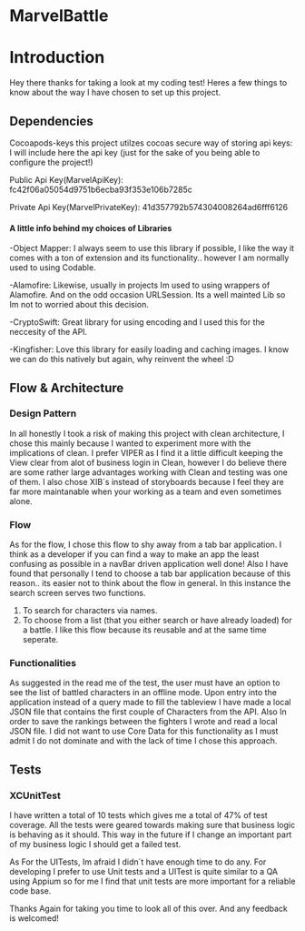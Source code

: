 # MarvelBattle

# Introduction 
Hey there thanks for taking a look at my coding test! Heres a few things to know about the way I have chosen to set up this project.

## Dependencies
Cocoapods-keys this project utilzes cocoas secure way of storing api keys: I will include here the api key (just for the sake of you being able to configure the project!)

Public Api Key(MarvelApiKey): fc42f06a05054d9751b6ecba93f353e106b7285c 

Private Api Key(MarvelPrivateKey): 41d357792b574304008264ad6fff6126

#### A little info behind my choices of Libraries
-Object Mapper: I always seem to use this library if possible, I like the way it comes with a ton of extension and its functionality.. however I am normally used to using Codable.

-Alamofire: Likewise, usually in projects Im used to using wrappers of Alamofire. And on the odd occasion URLSession. Its a well mainted Lib so Im not to worried about this decision.

-CryptoSwift: Great library for using encoding and I used this for the neccesity of the API.

-Kingfisher: Love this library for easily loading and caching images. I know we can do this natively but again, why reinvent the wheel :D

## Flow & Architecture
### Design Pattern
In all honestly I took a risk of making this project with clean architecture, I chose this mainly because I wanted to experiment more with the implications of clean. I prefer VIPER as I find it a little difficult keeping the View clear from alot of business login in Clean, however I do believe there are some rather large advantages working with Clean and testing was one of them. I also chose XIB´s instead of storyboards because I feel they are far more maintanable when your working as a team and even sometimes alone. 

### Flow
As for the flow, I chose this flow to shy away from a tab bar application. I think as a developer if you can find a way to make an app the least confusing as possible in a navBar driven application well done! Also I have found that personally I tend to choose a tab bar application because of this reason.. its easier not to think about the flow in general. In this instance the search screen serves two functions.
1. To search for characters via names.
2. To choose from a list (that you either search or have already loaded) for a battle.
I like this flow because its reusable and at the same time seperate.

### Functionalities
As suggested in the read me of the test, the user must have an option to see the list of battled characters in an offline mode. Upon entry into the application instead of a query made to fill the tableview I have made a local JSON file that contains the first couple of Characters from the API. Also In order to save the rankings between the fighters I wrote and read a local JSON file. I did not want to use Core Data for this functionality as I must admit I do not dominate and with the lack of time I chose this approach.

## Tests
### XCUnitTest
I have written a total of 10 tests which gives me a total of 47% of test coverage. All the tests were geared towards making sure that business logic is behaving as it should. This way in the future if I change an important part of my business logic I should get a failed test.

As For the UITests, Im afraid I didn´t have enough time to do any. For developing I prefer to use Unit tests and a UITest is quite similar to a QA using Appium so for me I find that unit tests are more important for a reliable code base.

Thanks Again for taking you time to look all of this over. And any feedback is welcomed!
